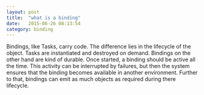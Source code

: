 ```yaml
---
layout: post
title:  "what is a binding"
date:   2015-06-26 08:13:54
category: binding
---
```


Bindings, like Tasks, carry code. The difference lies in the lifecycle of the object. Tasks are instantiated and destroyed on demand.
Bindings on the other hand are kind of durable. Once started, a binding should be active all the time. This activity can be interrupted by failures, but then the system ensures that the binding becomes available in another environment.
Further to that, bindings can emit as much objects as required during there lifecycle.
